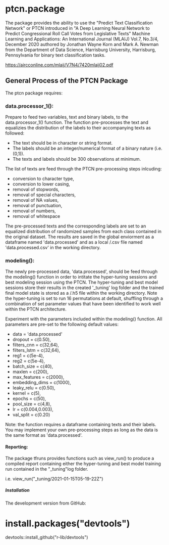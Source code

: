 # ptcn.package

The package provides the ability to use the "Predict Text Classification Network" or PTCN introduced in "A Deep Learning Neural Network to Predict Congressional Roll Call Votes from Legislative Texts" Machine Learning and Applications: An International Journal (MLAIJ) Vol.7, No.3/4, December 2020 authored by Jonathan Wayne Korn and Mark A. Newman from the Department of Data Science, Harrisburg University, Harrisburg, Pennsylvania for binary text classification tasks. 

https://aircconline.com/mlaij/V7N4/7420mlaij02.pdf

## General Process of the PTCN Package 

The ptcn package requires: 

### data.processor_1():

Prepare to feed two variables, text and binary labels, to the data.processor_1() function. The function pre-processes the text and equalizies the distribution of the labels to their accompanying texts as followed: 

* The text should be in character or string format. 
* The labels should be an integer/numerical format of a binary nature (i.e. (0,1)).
* The texts and labels should be 300 observations at minimum.

The list of texts are feed through the PTCN pre-processing steps inlcuding: 

* conversion to character type, 
* conversion to lower casing, 
* removal of stopwords,
* removal of special characters, 
* removal of NA values, 
* removal of punctuation, 
* removal of numbers, 
* removal of whitespace

The pre-processed texts and the corresponding labels are set to an equalized distribution of randomized samples from each class contained in the original dataset. The results are saved in the global enviorment as a dataframe named 'data.processed' and as a local /.csv file named 'data.processed.csv' in the working directory.

### modeling():

The newly pre-processed data, 'data.processed', should be feed through the modeling() function in order to intitate the hyper-tuning sessions and best modeling session using the PTCN. The hyper-tuning and best model sessions store their results in the created '_tuning' log folder and the trained final model state is stored as a /.h5 file within the working directory. Note the hyper-tuning is set to run 16 permutations at default, shuffling through a combination of set parameter values that have been identified to work well within the PTCN architecture. 

Experiment with the parameters included within the modeling() function. All parameters are pre-set to the following default values:

* data = 'data.processed' 
* dropout = c(0.50),
* filters_cnn = c(32,64), 
* filters_lstm = c(32,64),
* reg1 = c(5e-4),
* reg2 = c(5e-4),
* batch_size = c(40),
* maxlen = c(200),
* max_features = c(2000),
* embedding_dims = c(1000),
* leaky_relu = c(0.50),
* kernel = c(5),
* epochs = c(50),
* pool_size = c(4,8),
* lr = c(0.004,0.003),
* val_split = c(0.20)

Note: the function requires a dataframe containing texts and their labels. You may implement your own pre-processing steps as long as the data is the same format as 'data.processed'.  

#### Reporting:

The package tfruns provides functions such as view_run() to produce a compiled report containing either the hyper-tuning and best model training run contained in the "_tuning"log folder. 

i.e. view_run("_tuning/2021-01-15T05-19-22Z")

##### Installation 

The development version from GitHub:
# install.packages("devtools")
devtools::install_github("r-lib/devtools")
